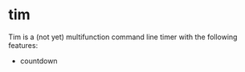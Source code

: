 # tim

Tim is a (not yet) multifunction command line timer with the following features:

* countdown
